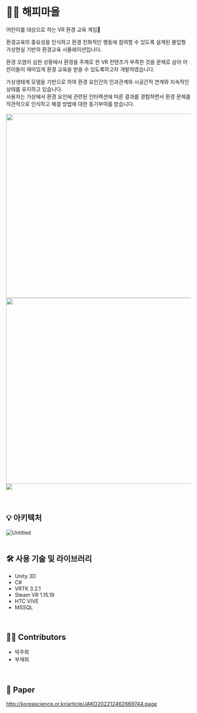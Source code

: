# 🧚‍♀️ 해피마을
어린이를 대상으로 하는 VR 환경 교육 게임🌳

환경교육의 중요성을 인식하고 환경 친화적인 행동에 참여할 수 있도록 설계된 몰입형 가상현실 기반의 환경교육 시뮬레이션입니다.

환경 오염이 심한 상황에서 환경을 주제로 한 VR 컨텐츠가 부족한 것을 문제로 삼아 어린이들이 재미있게 환경 교육을 받을 수 있도록하고자 개발하였습니다.

가상생태계 모델을 기반으로 하여 환경 요인간의 인과관계와 시공간적 연계와 지속적인 상태를 유지하고 있습니다. <br>
사용자는 가상에서 환경 요인에 관련된 인터랙션에 따른 결과를 경험하면서 환경 문제를 직관적으로 인식하고 해결 방법에 대한 동기부여를 받습니다.
<br><br>
<img src="https://user-images.githubusercontent.com/54497150/196206760-be03922c-1ecc-49e0-93e6-fc063145362a.png" width=600px height=500px/>
<img src="https://user-images.githubusercontent.com/54497150/196206769-15db0518-a122-4a33-97f9-76dec2636089.png" width=600px height=505px/>
<img src="https://user-images.githubusercontent.com/54497150/196208177-c53b2eaa-ec1d-4d43-82e4-8233e8a68fc0.png" >

<br>

## 💡 아키텍처
![Untitled](https://user-images.githubusercontent.com/54497150/196206279-35ca58e4-42f8-4c14-bb3e-760306a9489b.png)
<br><br>

## 🛠️ 사용 기술 및 라이브러리
- Unity 3D
- C#
- VRTK 3.2.1
- Steam VR 1.15.19
- HTC VIVE
- MSSQL
<br>

## 🙋‍♀️ Contributors
- 박주희
- 부재희
<br>

## 📃 Paper
http://koreascience.or.kr/article/JAKO202212462669744.page
